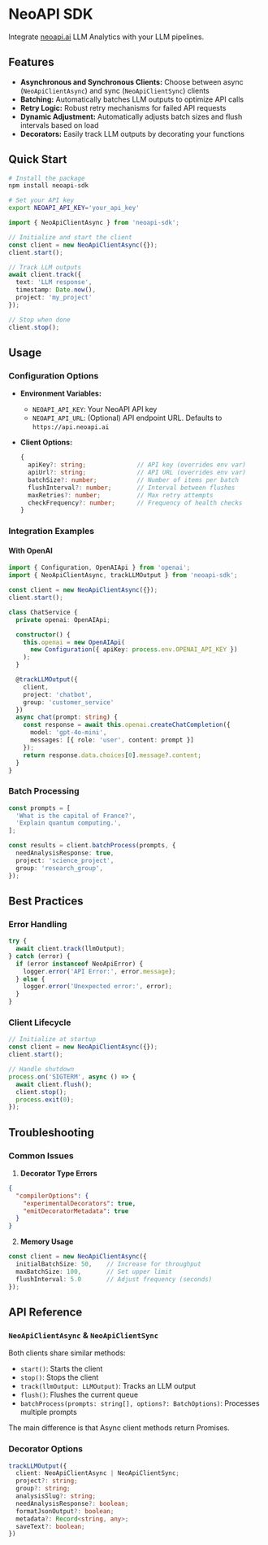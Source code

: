# NeoAPI SDK

Integrate [neoapi.ai](https://www.neoapi.ai) LLM Analytics with your LLM pipelines.

## Features

- **Asynchronous and Synchronous Clients:** Choose between async (`NeoApiClientAsync`) and sync (`NeoApiClientSync`) clients
- **Batching:** Automatically batches LLM outputs to optimize API calls
- **Retry Logic:** Robust retry mechanisms for failed API requests
- **Dynamic Adjustment:** Automatically adjusts batch sizes and flush intervals based on load
- **Decorators:** Easily track LLM outputs by decorating your functions

## Quick Start

```bash
# Install the package
npm install neoapi-sdk

# Set your API key
export NEOAPI_API_KEY='your_api_key'
```

```typescript
import { NeoApiClientAsync } from 'neoapi-sdk';

// Initialize and start the client
const client = new NeoApiClientAsync({});
client.start();

// Track LLM outputs
await client.track({
  text: 'LLM response',
  timestamp: Date.now(),
  project: 'my_project'
});

// Stop when done
client.stop();
```

## Usage

### Configuration Options

- **Environment Variables:**
  - `NEOAPI_API_KEY`: Your NeoAPI API key
  - `NEOAPI_API_URL`: (Optional) API endpoint URL. Defaults to `https://api.neoapi.ai`

- **Client Options:**
  ```typescript
  {
    apiKey?: string;              // API key (overrides env var)
    apiUrl?: string;              // API URL (overrides env var)
    batchSize?: number;           // Number of items per batch
    flushInterval?: number;       // Interval between flushes
    maxRetries?: number;          // Max retry attempts
    checkFrequency?: number;      // Frequency of health checks
  }
  ```

### Integration Examples

#### With OpenAI
```typescript
import { Configuration, OpenAIApi } from 'openai';
import { NeoApiClientAsync, trackLLMOutput } from 'neoapi-sdk';

const client = new NeoApiClientAsync({});
client.start();

class ChatService {
  private openai: OpenAIApi;

  constructor() {
    this.openai = new OpenAIApi(
      new Configuration({ apiKey: process.env.OPENAI_API_KEY })
    );
  }

  @trackLLMOutput({
    client,
    project: 'chatbot',
    group: 'customer_service'
  })
  async chat(prompt: string) {
    const response = await this.openai.createChatCompletion({
      model: 'gpt-4o-mini',
      messages: [{ role: 'user', content: prompt }]
    });
    return response.data.choices[0].message?.content;
  }
}
```

### Batch Processing

```typescript
const prompts = [
  'What is the capital of France?',
  'Explain quantum computing.',
];

const results = client.batchProcess(prompts, {
  needAnalysisResponse: true,
  project: 'science_project',
  group: 'research_group',
});
```

## Best Practices

### Error Handling
```typescript
try {
  await client.track(llmOutput);
} catch (error) {
  if (error instanceof NeoApiError) {
    logger.error('API Error:', error.message);
  } else {
    logger.error('Unexpected error:', error);
  }
}
```

### Client Lifecycle
```typescript
// Initialize at startup
const client = new NeoApiClientAsync({});
client.start();

// Handle shutdown
process.on('SIGTERM', async () => {
  await client.flush();
  client.stop();
  process.exit(0);
});
```

## Troubleshooting

### Common Issues

1. **Decorator Type Errors**
```json
{
  "compilerOptions": {
    "experimentalDecorators": true,
    "emitDecoratorMetadata": true
  }
}
```

2. **Memory Usage**
```typescript
const client = new NeoApiClientAsync({
  initialBatchSize: 50,    // Increase for throughput
  maxBatchSize: 100,       // Set upper limit
  flushInterval: 5.0       // Adjust frequency (seconds)
});
```

## API Reference

### `NeoApiClientAsync` & `NeoApiClientSync`

Both clients share similar methods:
- `start()`: Starts the client
- `stop()`: Stops the client
- `track(llmOutput: LLMOutput)`: Tracks an LLM output
- `flush()`: Flushes the current queue
- `batchProcess(prompts: string[], options?: BatchOptions)`: Processes multiple prompts

The main difference is that Async client methods return Promises.

### Decorator Options
```typescript
trackLLMOutput({
  client: NeoApiClientAsync | NeoApiClientSync;
  project?: string;
  group?: string;
  analysisSlug?: string;
  needAnalysisResponse?: boolean;
  formatJsonOutput?: boolean;
  metadata?: Record<string, any>;
  saveText?: boolean;
})
```
